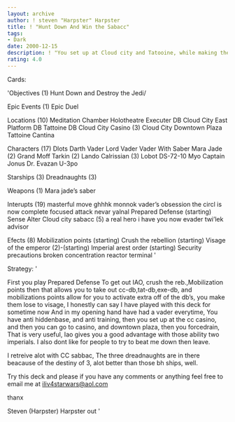 ```yaml
---
layout: archive
author: ! steven "Harpster" Harpster
title: ! "Hunt Down And Win the Sabacc"
tags:
- Dark
date: 2000-12-15
description: ! "You set up at Cloud city and Tatooine, while making them lose additional force from Visage, then you retreive all you lost force by sabacc, and you can even duel, This deck has great destiny."
rating: 4.0
---
```

Cards: 

'Objectives (1)
Hunt Down and Destroy the Jedi/

Epic Events (1)
Epic Duel

Locations (10)
Meditation Chamber
Holotheatre
Executer DB
Cloud City East Platform DB
Tattoine DB
Cloud City Casino (3)
Cloud City Downtown Plaza
Tattoine Cantina

Characters (17)
Dlots
Darth Vader
Lord Vader
Vader With Saber
Mara Jade (2)
Grand Moff Tarkin (2)
Lando Calrissian (3)
Lobot
DS-72-10
Myo
Captain Jonus
Dr. Evazan
U-3po

Starships (3)
Dreadnaughts (3)

Weapons (1)
Mara jade’s saber

Interupts (19)
masterful move
ghhhk
monnok
vader’s obsession
the circl is now complete
focused attack
nevar yalnal
Prepared Defense (starting)
Sense
Alter
Cloud city sabacc (5)
a real hero
i have you now
evader
twi’lek advisor

Efects (8)
Mobilization points (starting)
Crush the rebellion (starting)
Visage of the emperor (2)-(starting)
Imperial arest order (starting)
Security precautions
broken concentration
reactor terminal '

Strategy: '

First you play Prepared Defense
To get out IAO, crush the reb.,Mobilization points
then that allows you to take out cc-db,tat-db,exe-db, and mobilizations points allow for you to activate extra off of the db’s, you make them lose to visage, I honestly can say I have played with this deck for sometime now And in my opening hand have had a vader everytime, You have anti hiddenbase, and anti training, then you set up at the cc casino, and then you can go to casino, and downtown plaza, then you forcedrain, That is very useful, Iao gives you a good advantage with those ability two imperials. I also dont like for people to try to beat me down then leave.

I retreive alot with CC sabbac, The three dreadnaughts are in there beacause of the destiny of 3, alot better than those bh ships, well.

Try this deck and please if you have any comments or anything feel free to email me at iliv4starwars@aol.com

thanx

Steven (Harpster) Harpster
out '